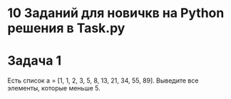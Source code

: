 # 10 Заданий для новичкв на Python решения в Task.py
<h1></h1>
<h1>Задача 1 </h1>
Есть список a = [1, 1, 2, 3, 5, 8, 13, 21, 34, 55, 89].
Выведите все элементы, которые меньше 5.
